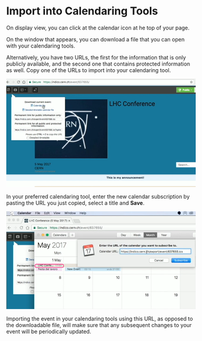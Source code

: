 Import into Calendaring Tools
=============================

On display view, you can click at the calendar icon at he top of your page.

On the window that appears, you can download a file that you can open with your calendaring tools.

Alternatively, you have two URLs, the first for the information that is only publicly available, and the second one that contains protected information as well.
Copy one of the URLs to import into your calendaring tool.

![](/assets/calendar_entry.png)

In your preferred calendaring tool, enter the new calendar subscription by pasting the URL you just copied, select a title and **Save**.

![](/assets/calendar_import.png)


Importing the event in your calendaring tools using this URL, as opposed to the downloadable file, will make sure that any subsequent changes to your event will be periodically updated.

